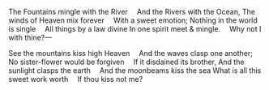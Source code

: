 The Fountains mingle with the River
 And the Rivers with the Ocean,
The winds of Heaven mix forever
 With a sweet emotion;
Nothing in the world is single
 All things by a law divine
In one spirit meet & mingle.
 Why not I with thine?—

See the mountains kiss high Heaven
 And the waves clasp one another;
No sister-flower would be forgiven
 If it disdained its brother,
And the sunlight clasps the earth
 And the moonbeams kiss the sea
What is all this sweet work worth
 If thou kiss not me? 
